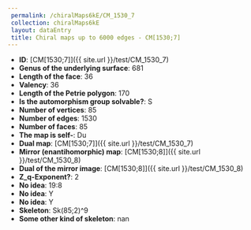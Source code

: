 ```yaml
--- 
 permalink: /chiralMaps6kE/CM_1530_7 
 collection: chiralMaps6kE
 layout: dataEntry
 title: Chiral maps up to 6000 edges - CM[1530;7]
---
```


- **ID**: [CM[1530;7]]({{ site.url }}/test/CM_1530_7)
- **Genus of the underlying surface**: 681
- **Length of the face**: 36
- **Valency**: 36
- **Length of the Petrie polygon**: 170
- **Is the automorphism group solvable?**: S
- **Number of vertices**: 85
- **Number of edges**: 1530
- **Number of faces**: 85
- **The map is self-**: Du
- **Dual map**: [CM[1530;7]]({{ site.url }}/test/CM_1530_7)
- **Mirror (enantihomorphic) map**: [CM[1530;8]]({{ site.url }}/test/CM_1530_8)
- **Dual of the mirror image**: [CM[1530;8]]({{ site.url }}/test/CM_1530_8)
- **Z_q-Exponent?**: 2
- **No idea**:  19:8
- **No idea**: Y
- **No idea**: Y
- **Skeleton**: Sk(85;2)^9
- **Some other kind of skeleton**: nan

